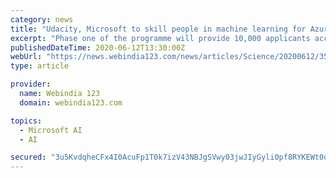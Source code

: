 ```yaml
---
category: news
title: "Udacity, Microsoft to skill people in machine learning for Azure Cloud"
excerpt: "Phase one of the programme will provide 10,000 applicants access to the two-month-long foundation course titled Introduction to Machine Learning on Azure' with a low-code experience. The second phase will offer a scholarship for the new programme in Microsoft Azure to top 300 performers of the foundation course,"
publishedDateTime: 2020-06-12T13:30:00Z
webUrl: "https://news.webindia123.com/news/articles/Science/20200612/3574912.html"
type: article

provider:
  name: Webindia 123
  domain: webindia123.com

topics:
  - Microsoft AI
  - AI

secured: "3u5KvdqheCFx4I0AcuFp1T0k7izV43NBJgSVwy03jwJIyGyli0pf8RYKEWt0do68BJFR02hKOtKWH45ZuiLIfvYmTTHMSgz3Lqf8j7UWp9Esal2lmiFtyvMiNO7t/iKmSQrjLyV/ZlR6WaZHh+LHJqczTHVjK5ldrv2gRAQH8KgnmpCE3FW+TIoL2APsZNlo2msonel8axrXzPHDwrh2iGSn73fgNls7UGoskoUlMFi0+MQfkXrjcQJGGYADWnLdZLsnx3IWD8ueKdxkNM2kwnYTJefl0GhCcQ47pJP88Nm6RrURBgmLeAe9Pjy4dWMmugx1Z/mWKfPX5GksJn2i1Q==;vCBJ5+LYN6zv9xOw8SLHCA=="
---
```


